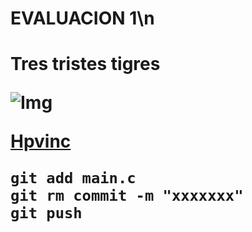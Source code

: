 <h1>EVALUACION 1\n<H1>

Tres tristes tigres
























![Img](https://64.media.tumblr.com/8537a5b5d7da8ec100e2b9c174e2191b/cd3d3492f1d63d75-a3/s540x810/d5cddfe162793c515c71667f469fdd087657874f.png)




[Hpvinc](https://www.tumblr.com/explore/staff-picks?redirect_to=%2Fexplore%2Fstaff-picks&source=login_wall)





    git add main.c 
    git rm commit -m "xxxxxxx"
    git push